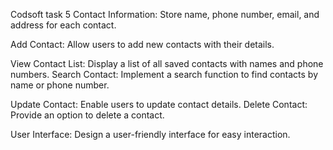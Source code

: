 Codsoft task 5 Contact Information: Store name, phone number, email, and address for each contact.

Add Contact: Allow users to add new contacts with their details.

View Contact List: Display a list of all saved contacts with names and phone numbers. Search Contact: Implement a search function to find contacts by name or phone number.

Update Contact: Enable users to update contact details. Delete Contact: Provide an option to delete a contact.

User Interface: Design a user-friendly interface for easy interaction.
